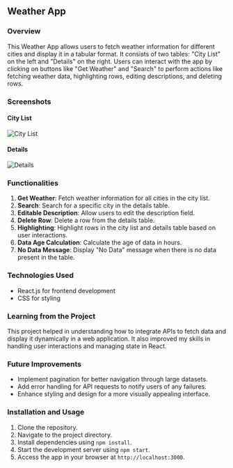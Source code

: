 ## Weather App

### Overview
This Weather App allows users to fetch weather information for different cities and display it in a tabular format. It consists of two tables: "City List" on the left and "Details" on the right. Users can interact with the app by clicking on buttons like "Get Weather" and "Search" to perform actions like fetching weather data, highlighting rows, editing descriptions, and deleting rows.

### Screenshots

#### City List
![City List](city_list.png)

#### Details
![Details](details.png)

### Functionalities
1. **Get Weather**: Fetch weather information for all cities in the city list.
2. **Search**: Search for a specific city in the details table.
3. **Editable Description**: Allow users to edit the description field.
4. **Delete Row**: Delete a row from the details table.
5. **Highlighting**: Highlight rows in the city list and details table based on user interactions.
6. **Data Age Calculation**: Calculate the age of data in hours.
7. **No Data Message**: Display "No Data" message when there is no data present in the table.

### Technologies Used
- React.js for frontend development
- CSS for styling

### Learning from the Project
This project helped in understanding how to integrate APIs to fetch data and display it dynamically in a web application. It also improved my skills in handling user interactions and managing state in React.

### Future Improvements
- Implement pagination for better navigation through large datasets.
- Add error handling for API requests to notify users of any failures.
- Enhance styling and design for a more visually appealing interface.

### Installation and Usage
1. Clone the repository.
2. Navigate to the project directory.
3. Install dependencies using `npm install`.
4. Start the development server using `npm start`.
5. Access the app in your browser at `http://localhost:3000`.
